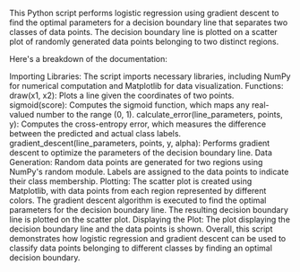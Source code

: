 This Python script performs logistic regression using gradient descent to find the optimal parameters for a decision boundary line that separates two classes of data points. The decision boundary line is plotted on a scatter plot of randomly generated data points belonging to two distinct regions.

Here's a breakdown of the documentation:

Importing Libraries: The script imports necessary libraries, including NumPy for numerical computation and Matplotlib for data visualization.
Functions:
draw(x1, x2): Plots a line given the coordinates of two points.
sigmoid(score): Computes the sigmoid function, which maps any real-valued number to the range (0, 1).
calculate_error(line_parameters, points, y): Computes the cross-entropy error, which measures the difference between the predicted and actual class labels.
gradient_descent(line_parameters, points, y, alpha): Performs gradient descent to optimize the parameters of the decision boundary line.
Data Generation:
Random data points are generated for two regions using NumPy's random module.
Labels are assigned to the data points to indicate their class membership.
Plotting:
The scatter plot is created using Matplotlib, with data points from each region represented by different colors.
The gradient descent algorithm is executed to find the optimal parameters for the decision boundary line.
The resulting decision boundary line is plotted on the scatter plot.
Displaying the Plot: The plot displaying the decision boundary line and the data points is shown.
Overall, this script demonstrates how logistic regression and gradient descent can be used to classify data points belonging to different classes by finding an optimal decision boundary.












